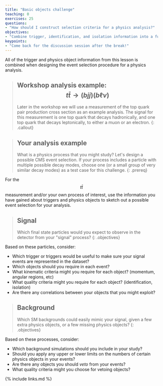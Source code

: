 ```yaml
---
title: "Basic objects challenge"
teaching: 0
exercises: 25
questions:
- "How should I construct selection criteria for a physics analysis?"
objectives:
- "Combine trigger, identification, and isolation information into a full selection for a specific physics process."
keypoints:
- "Come back for the discussion session after the break!"
---
```


All of the trigger and physics object information from this lesson is combined when designing the event selection procedure for a physics analysis.

> ## Workshop analysis example: $$t\bar{t} \rightarrow (bjj)(b\ell\nu)$$
> Later in the workshop we will use a measurement of the top quark pair production cross section as an example analysis. The signal for this measurement is one top quark that decays hadronically, and one top quark that decays leptonically, to either a muon or an electron.
{: .callout}

> ## Your analysis example
> What is a physics process that you might study? Let's design a possible CMS event selection. If your process includes a particle with multiple possible decay modes, choose one (or a small group of very similar decay modes) as a test case for this challenge. 
{: .prereq}

For the $$t\bar{t}$$ measurement and/or your own process of interest, use the information you have gained about triggers and physics objects to sketch out a possible event selection for your analysis.

> ## Signal
> Which final state particles would you expect to observe in the detector from your "signal" process?
{: .objectives}

Based on these particles, consider:
 * Which trigger or triggers would be useful to make sure your signal events are represented in the dataset? 
 * Which objects should you require in each event?
 * What kinematic criteria might you require for each object? (momentum, angular regions, etc)
 * What quality criteria might you require for each object? (identification, isolation)
 * Are there any correlations between your objects that you might exploit?

> ## Background
> Which SM backgrounds could easily mimic your signal, given a few extra physics objects, or a few missing physics objects?
{: .objectives}

Based on these processes, consider:
 * Which background simulations should you include in your study? 
 * Should you apply any upper or lower limits on the numbers of certain physics objects in your events?
 * Are there any objects you should *veto* from your events?
 * What quality criteria might you choose for vetoing objects?

{% include links.md %}
